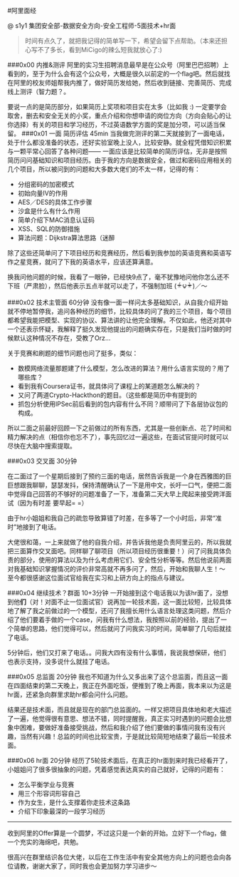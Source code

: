 #阿里面经

@ s1y1  集团安全部-数据安全方向-安全工程师-5面技术+hr面
> 时间有点久了，就把我记得的简单写一下，希望会留下点帮助。（本来还担心写不了多长，看到MiCigo的辣么短我就放心了:)

###0x00 内推&测评
阿里的实习生招聘消息最早是在公众号（阿里巴巴招聘）上看到的，至于为什么会有这个公众号，大概是很久以前定的一个flag吧。然后就找在阿里的校友师姐帮我内推了，做好简历发给她，然后收到链接、完善简历、完成线上测评（智力题？。

要说一点的是简历部分，如果简历上奖项和项目实在太多（比如我 :)
一定要学会取舍，删去和安全无关的小奖，重点介绍和你想申请的岗位方向（方向会贴心的让你选择）有关的项目和学习经历，不过英语数学方面的奖是加分项，可以适当保留。
###0x01 一面 简历评估 45min
当我做完测评的第二天就接到了一面电话，处于什么都没准备的状态，还好实验室晚上没人，比较安静。就全程凭借知识积累与一颗平常心回答了各种问题——
一面应该是比较简单的简历评估，无非是按照简历问问基础知识和项目经历。由于我的方向是数据安全，做过和密码应用相关的几个项目，所以被问到的问题和大多数大佬们的不太一样，记得的有：
- 分组密码的加密模式
- 初始向量IV的作用
- AES／DES的具体工作步骤
- 沙盒是什么有什么作用
- 简单介绍下MAC消息认证码
- XSS、SQL的防御措施
- 算法问题：Dijkstra算法思路（迷醉

除了这些还简单问了下项目经历和竞赛经历，然后看到我参加的英语竞赛和英语写作之星竞赛，就问了下我的英语水平，应该还算满意。

换我问他问题的时候，我看了一眼钟，已经快9点了，毫不犹豫地问他你怎么还不下班（严肃脸），然后他表示五点半就可以走了，不强制加班 ( ᵒ̶̷̤́ ౪  ᵒ̴̶̷̤̀ )／～

###0x02 技术主管面 60分钟
没有像一面一样问太多基础知识，从自我介绍开始就不停地暂停我，追问各种经历的细节，比较具体的问了我的三个项目，每个项目都希望我能把模型、实现的协议、算法讲的让他完全理解。不仅如此，他还对其中一个还表示怀疑，我解释了挺久发现他提出的问题确实存在，只是我们当时做的时候默认这种情况不存在，受教了Orz...

关于竞赛和刷题的细节问题也问了挺多，类似：
- 数模网络流量那题建了什么模型，怎么改进的算法？用什么语言实现的？用了哪些库？
- 看到我有Coursera证书，就具体问了课程上的某道题怎么解决的？
- 又问了两道Crypto-Hackthon的题目。（这些都是简历中有提到的
- 抓包分析使用IPSec前后看到的包内容有什么不同？顺带问了下各层协议包的构成。

所以二面之前最好回顾一下之前做过的所有东西，尤其是一些创新点、花了时间和精力解决的点（相信你也忘不了），事先回忆过一遍这些，在面试官提问时就可以尽快在大脑中搜索提取。

###0x03 交叉面 30分钟

在二面过了一个星期后接到了预约三面的电话，居然告诉我是一个身在西雅图的巨巨想跟我聊聊，瑟瑟发抖，保持清醒确认了一下是用中文，长吁一口气，便把二面中觉得自己回答的不够好的问题准备了一下，准备第二天大早上爬起来接受跨洋面试（因为有时差 要早起= =）

由于hr小姐姐和我自己的疏忽导致算错了时差，在多等了一个小时后，非常“准时”地接到了电话。

大佬很和蔼，一上来就做了他的自我介绍，并告诉我他是负责阿里云的，所以我就把三面算作交叉面吧。同样聊了聊项目（所以项目经历很重要！）问了问我具体负责的部分，使用的算法以及为什么考虑用它们、安全性分析等等。然后他说前两面对我基础知识掌握情况的评价非常高就不再多问了，然后，开始和我聊人生！～ 至今都很感谢这位面试官给我在实习和上研方向上的指点与建议。

###0x04 继续技术？群面 10+3分钟
一开始接到这个电话我以为该hr面了，没想到他**们**（对！对面不止一位面试官）说再加一轮技术面，这一面比较短，比较具体地了解了我之前做过的一个模型，还问了我擅长用什么语言处理这类问题，然后介绍了他们要着手做的一个case，问我有什么想法，我按照以前的经验，提出了一个简单的思路，他们觉得可以，然后就问了问我实习的时间，简单聊了几句后就挂了电话。

5分钟后，他们又打来了电话。。问我大四有没有什么事情，我说我想保研，他们也表示支持，没多说什么就挂了电话。

###0x05 总监面 20分钟
我也不知道为什么又多出来了这个总监面，而且这一面在四面结束的第二天晚上，我正在外面吃饭，便推到了晚上再面，我本来以为这是hr面，还紧急向群里求助hr都会问什么问题。

结果还是技术面，而且就是现在的部门总监面的。一样又把项目具体地和老大描述了一遍，他觉得很有意思、想法不错，同时提醒我，真正实习时遇到的问题会比想象中困难，要做好准备接受挑战，然后和我介绍了他们要做的事情问我有没有兴趣，当然有兴趣！总监的时间也比较宝贵，于是就比较简短地结束了最后一轮技术面。

###0x06 hr面 20分钟
经历了5轮技术面后，在真正的hr面到来时我已经看开了，小姐姐问了很多很抽象的问题，凭着感觉表达真实的自己就好，记得的问题有：

- 怎么平衡学业与竞赛
- 用三个形容词形容自己
- 作为女生，是什么支撑着你走技术这条路
- 介绍下印象最深的一段学习经历


---

收到阿里的Offer算是一个圆梦，不过这只是一个新的开始。立好下一个flag，做一个充实的海绵吧，共勉。

很高兴在群里结识各位大佬，以后在工作生活中有安全其他方向上的问题也会向各位请教，谢谢大家了，同时我也会更加努力学习进步～